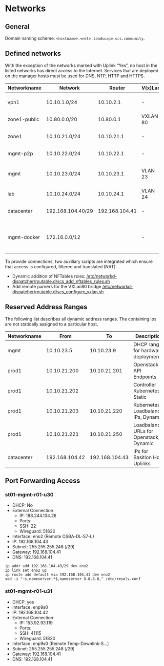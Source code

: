 # Networks

## General

Domain naming scheme: `<hostname>.<net>.landscape.scs.community`.

## Defined networks

With the exception of the networks marked with Uplink “Yes”, no host in the listed networks
has direct access to the Internet. Services that are deployed on the manager hosts must be used for DNS, NTP, HTTP and HTTPS.

| Networkname  | Network           | Router         | V(x)Lan   | Description                                 | Uplink |
|--------------|-------------------|----------------|-----------|---------------------------------------------|--------|
| vpn1         | 10.10.1.0/24      | 10.10.2.1      | -         | VPN transfer/client network                 |        |
| zone1-public | 10.80.0.0/20      | 10.80.0.1      | VXLAN 80  | Provider LAN                                | Yes    |
| zone1        | 10.10.21.0/24     | 10.10.21.1     | -         | Production Node Network                     |        |
| mgmt-p2p     | 10.10.22.0/24     | 10.10.22.1     | -         | Out of band for rack level                  |        |
| mgmt         | 10.10.23.0/24     | 10.10.23.1     | VLAN 23   | Out of band access for switches and servers |        |
| lab          | 10.10.24.0/24     | 10.10.24.1     | VLAN 24   | Lab Node Network                            |        |
| datacenter   | 192.168.104.40/29 | 192.168.104.41 | -         | Internet Uplink Datacenter                  | Yes    |
| mgmt-docker  | 172.16.0.0/12     |                | -         | Network used for Docker containers in mgmt  | Yes    |

To provide connections, two auxiliary scripts are integrated which ensure that access is configured, filtered and translated (NAT).

* Dynamic addition of NFTables rules: [/etc/networkd-dispatcher/routable.d/scs_add_nftables_rules.sh](https://github.com/SovereignCloudStack/hardware-landscape/blob/main/environments/custom/roles/scs-landscape-nodes/files/scripts/scs_add_nftables_rules.sh)
* Add remote parners for the VXLan80 bridge [/etc/networkd-dispatcher/routable.d/scs_configure_vxlan.sh](https://github.com/SovereignCloudStack/hardware-landscape/blob/main/environments/custom/roles/scs-landscape-nodes/templates/scs_configure_vxlan.sh.j2)

## Reserved Address Ranges

The following list describes all dynamic address ranges.
The containing ips are not statically assigned to a particular host.

| Networkname   | From                | To               | Description                                               |
|---------------|---------------------|------------------|-----------------------------------------------------------|
| mgmt          | 10.10.23.5          | 10.10.23.9       | DHCP range for hardware deployments                       |
| prod1         | 10.10.21.200        | 10.10.21.201     | Openstack API Endpoints                                   |
| prod1         | 10.10.21.202        |                  | Controller Kubernetes, Static                             |
| prod1         | 10.10.21.203        | 10.10.21.220     | Kubernetes Loadbalancer IPs, Dynamic                      |
| prod1         | 10.10.21.221        | 10.10.21.250     | Loadbalancer URLs for Openstack, Dynamic                  |
| datacenter    | 192.168.104.42      | 192.168.104.43   | IPs for Basition Host Uplinks                             |


## Port Forwarding Access


### st01-mgmt-r01-u30

* DHCP: No
* External Connection:
  * IP: 188.244.104.28
  * Ports:
   * SSH: 22
   * Wireguard: 51820
* Interface: eno2 (Remote OSBA-DL-S7-L)
* IP: 192.168.104.43
* Subnet: 255.255.255.248 (/29)
* Gateway: 192.168.104.41
* DNS: 192.168.104.41

```
ip addr add 192.168.104.43/29 dev eno2
ip link set eno2 up
ip route add default via 192.168.104.41 dev eno2
sed -i "~s,nameserver.*$,nameserver 8.8.8.8," /etc/resolv.conf
```

### st01-mgmt-r01-u31

* DHCP: yes
* Interface: enp9s0
* IP: 192.168.104.42
* External Connection:
  * IP: 153.92.93.119
  * Ports:
   * SSH: 41115
   * Wireguard: 51820
* Interface: enp9s0 (Remote Temp-Downlink-S…)
* Subnet: 255.255.255.248 (/29)
* Gateway: 192.168.104.41
* DNS: 192.168.104.41

